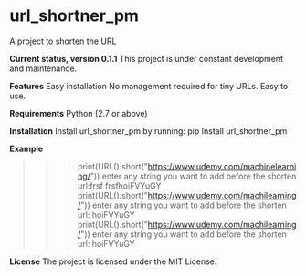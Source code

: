 # url_shortner_pm

A project to shorten the URL

**Current status, version 0.1.1**
This project is under constant development and maintenance.

**Features**
Easy installation
No management required for tiny URLs.
Easy to use.

**Requirements**
Python (2.7 or above)

**Installation**
Install url_shortner_pm by running: pip Install url_shortner_pm


**Example**
>>> print(URL().short("https://www.udemy.com/machinelearning/"))
enter any string you want to add before the shorten url:frsf
frsfhoiFVYuGY
>>> print(URL().short("https://www.udemy.com/machilearning/"))
enter any string you want to add before the shorten url:
hoiFVYuGY
>>> print(URL().short("https://www.udemy.com/machilearning/"))
enter any string you want to add before the shorten url:
hoiFVYuGY

**License**
The project is licensed under the MIT License.










